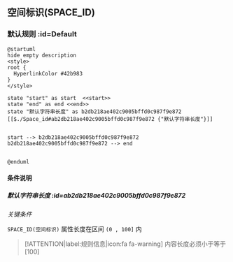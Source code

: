 ## 空间标识(SPACE_ID) <!-- {docsify-ignore-all} -->

   

### 默认规则 :id=Default

```plantuml
@startuml
hide empty description
<style>
root {
  HyperlinkColor #42b983
}
</style>

state "start" as start  <<start>>
state "end" as end <<end>>
state "默认字符串长度" as b2db218ae402c9005bffd0c987f9e872 [[$./Space_id#ab2db218ae402c9005bffd0c987f9e872 {"默认字符串长度"}]]


start --> b2db218ae402c9005bffd0c987f9e872 
b2db218ae402c9005bffd0c987f9e872 --> end 


@enduml
```

#### 条件说明

##### 默认字符串长度 :id=ab2db218ae402c9005bffd0c987f9e872


*关键条件*


`SPACE_ID(空间标识)` 属性长度在区间 `(0 , 100]` 内

> [!ATTENTION|label:规则信息|icon:fa fa-warning]
> 内容长度必须小于等于[100]







